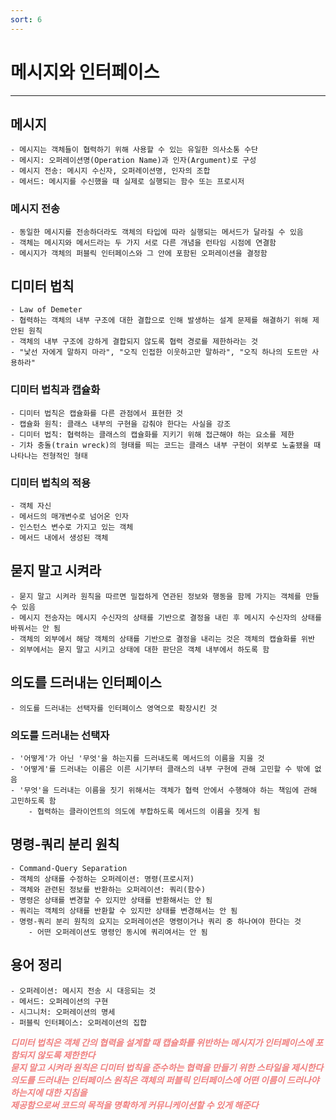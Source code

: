 ```yaml
---
sort: 6
---
```


# 메시지와 인터페이스

---

## 메시지

    - 메시지는 객체들이 협력하기 위해 사용할 수 있는 유일한 의사소통 수단
    - 메시지: 오퍼레이션명(Operation Name)과 인자(Argument)로 구성
    - 메시지 전송: 메시지 수신자, 오퍼레이션명, 인자의 조합
    - 메서드: 메시지를 수신했을 때 실제로 실행되는 함수 또는 프로시저
  
 ### 메시지 전송

    - 동일한 메시지를 전송하더라도 객체의 타입에 따라 실행되는 메서드가 달라질 수 있음
    - 객체는 메시지와 메서드라는 두 가지 서로 다른 개념을 런타임 시점에 연결함
    - 메시지가 객체의 퍼블릭 인터페이스와 그 안에 포함된 오퍼레이션을 결정함  

## 디미터 법칙
    - Law of Demeter
    - 협력하는 객체의 내부 구조에 대한 결합으로 인해 발생하는 설계 문제를 해결하기 위해 제안된 원칙
    - 객체의 내부 구조에 강하게 결합되지 않도록 협력 경로를 제한하라는 것
    - "낯선 자에게 말하지 마라", "오직 인접한 이웃하고만 말하라", "오직 하나의 도트만 사용하라"

### 디미터 법칙과 캡슐화
    
    - 디미터 법칙은 캡슐화를 다른 관점에서 표현한 것
    - 캡슐화 원칙: 클래스 내부의 구현을 감춰야 한다는 사실을 강조
    - 디미터 법칙: 협력하는 클래스의 캡슐화를 지키기 위해 접근해야 하는 요소를 제한
    - 기차 충돌(train wreck)의 형태를 띄는 코드는 클래스 내부 구현이 외부로 노출됐을 때 나타나는 전형적인 형태

### 디미터 법칙의 적용

    - 객체 자신
    - 메서드의 매개변수로 넘어온 인자
    - 인스턴스 변수로 가지고 있는 객체
    - 메서드 내에서 생성된 객체

## 묻지 말고 시켜라

    - 묻지 말고 시켜라 원칙을 따르면 밀접하게 연관된 정보와 행동을 함께 가지는 객체를 만들 수 있음
    - 메시지 전송자는 메시지 수신자의 상태를 기반으로 결정을 내린 후 메시지 수신자의 상태를 바꿔서는 안 됨
    - 객체의 외부에서 해당 객체의 상태를 기반으로 결정을 내리는 것은 객체의 캡슐화를 위반
    - 외부에서는 묻지 말고 시키고 상태에 대한 판단은 객체 내부에서 하도록 함

## 의도를 드러내는 인터페이스
  
    - 의도를 드러내는 선택자를 인터페이스 영역으로 확장시킨 것

### 의도를 드러내는 선택자

    - '어떻게'가 아닌 '무엇'을 하는지를 드러내도록 메서드의 이름을 지을 것
    - '어떻게'를 드러내는 이름은 이른 시기부터 클래스의 내부 구현에 관해 고민할 수 밖에 없음
    - '무엇'을 드러내는 이름을 짓기 위해서는 객체가 협력 안에서 수행해야 하는 책임에 관해 고민하도록 함
        - 협력하는 클라이언트의 의도에 부합하도록 메서드의 이름을 짓게 됨

## 명령-쿼리 분리 원칙

    - Command-Query Separation
    - 객체의 상태를 수정하는 오퍼레이션: 명령(프로시저)
    - 객체와 관련된 정보를 반환하는 오퍼레이션: 쿼리(함수)
    - 명령은 상태를 변경할 수 있지만 상태를 반환해서는 안 됨
    - 쿼리는 객체의 상태를 반환할 수 있지만 상태를 변경해서는 안 됨
    - 명령-쿼리 분리 원칙의 요지는 오퍼레이션은 명령이거나 쿼리 중 하나여야 한다는 것
        - 어떤 오퍼레이션도 명령인 동시에 쿼리여서는 안 됨

## 용어 정리
    
    - 오퍼레이션: 메시지 전송 시 대응되는 것
    - 메서드: 오퍼레이션의 구현
    - 시그니처: 오퍼레이션의 명세
    - 퍼블릭 인터페이스: 오퍼레이션의 집합

***<span style="color:#f08080">
디미터 법칙은 객체 간의 협력을 설계할 때 캡슐화를 위반하는 메시지가 인터페이스에 포함되지 않도록 제한한다  
묻지 말고 시켜라 원칙은 디미터 법칙을 준수하는 협력을 만들기 위한 스타일을 제시한다  
의도를 드러내는 인터페이스 원칙은 객체의 퍼블릭 인터페이스에 어떤 이름이 드러나야 하는지에 대한 지침을  
제공함으로써 코드의 목적을 명확하게 커뮤니케이션할 수 있게 해준다
</span>***




